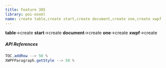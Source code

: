 ```yaml
---
title: Feature 385
library: poi-ooxml
name: create table,create start,create document,create one,create xwpf
---
```


**table**->create **start**->create **document**->create **one**->create **xwpf**->create 

##### API References

```java
TOC.addRow --> 50 %
XWPFParagraph.getStyle --> 50 %
```
